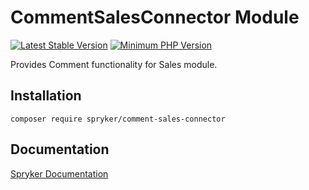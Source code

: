 # CommentSalesConnector Module
[![Latest Stable Version](https://poser.pugx.org/spryker/comment-sales-connector/v/stable.svg)](https://packagist.org/packages/spryker/comment-sales-connector)
[![Minimum PHP Version](https://img.shields.io/badge/php-%3E%3D%208.1-8892BF.svg)](https://php.net/)

Provides Comment functionality for Sales module.

## Installation

```
composer require spryker/comment-sales-connector
```

## Documentation

[Spryker Documentation](https://docs.spryker.com)
